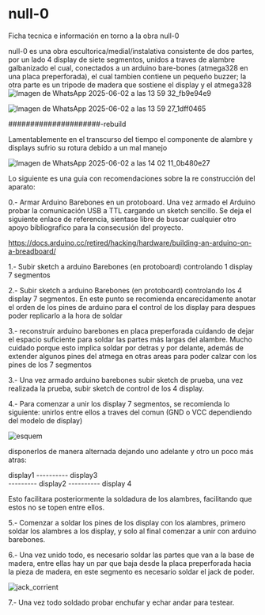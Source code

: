 # null-0
Ficha tecnica e información en torno a la obra null-0


null-0 es una obra escultorica/medial/instalativa consistente de dos partes, por un lado 4 display de siete segmentos, unidos a traves de alambre galbanizado el cual, conectados a un arduino bare-bones (atmega328 en una placa preperforada), el cual tambien contiene un pequeño buzzer; la otra parte es un tripode de madera que sostiene el display y el atmega328
![Imagen de WhatsApp 2025-06-02 a las 13 59 32_fb9e94e9](https://github.com/user-attachments/assets/d288a90f-19ae-4cf5-89a6-0b414b9f21fe)

![Imagen de WhatsApp 2025-06-02 a las 13 59 27_1dff0465](https://github.com/user-attachments/assets/e14b1cf3-c447-42bc-b054-1aeb098c51cc)

#####################-rebuild

Lamentablemente en el transcurso del tiempo el componente de alambre y displays sufrio su rotura debido a un mal manejo

![Imagen de WhatsApp 2025-06-02 a las 14 02 11_0b480e27](https://github.com/user-attachments/assets/49f7f0da-b799-4f45-bcfc-02bb67bb8714)

Lo siguiente es una guia con recomendaciones sobre la re construcción del aparato:

0.- Armar Arduino Barebones en un protoboard. Una vez armado el Arduino probar la comunicación USB a TTL cargando un sketch sencillo. 
Se deja el siguiente enlace de referencia, sientase libre de buscar cualquier otro apoyo bibliografico para la consecusión del proyecto.

https://docs.arduino.cc/retired/hacking/hardware/building-an-arduino-on-a-breadboard/

1.- Subir sketch a arduino Barebones (en protoboard) controlando 1 display 7 segmentos

2.- Subir sketch a arduino Barebones (en protoboard) controlando los 4 display 7 segmentos. 
En este punto se recomienda encarecidamente anotar el orden de los pines de arduino para el control de los display para despues poder replicarlo a la hora de soldar

3.- reconstruir arduino barebones en placa preperforada cuidando de dejar el espacio suficiente para soldar las partes más largas del alambre. 
Mucho cuidado porque esto implica soldar por detras y por delante, además de extender algunos pines del atmega en otras areas para poder calzar con los pines de los 7 segmentos

3.- Una vez armado arduino barebones subir sketch de prueba, una vez realizada la prueba, subir sketch de control de los 4 display. 

4.- Para comenzar a unir los display 7 segmentos, se recomienda lo siguiente:
unirlos entre ellos a traves del comun (GND o VCC dependiendo del modelo de display)

![esquem](https://github.com/user-attachments/assets/df743af6-992d-446a-8233-81d965d784e4)

disponerlos de manera alternada dejando uno adelante y otro un poco más atras:

display1 ---------- display3   
--------- display2 ---------- display 4  

Esto facilitara posteriormente la soldadura de los alambres, facilitando que estos no se topen entre ellos.

5.- Comenzar a soldar los pines de los display con los alambres, primero soldar los alambres a los display, y solo al final comenzar a unir con arduino barebones. 

6.- Una vez unido todo, es necesario soldar las partes que van a la base de madera, entre ellas hay un par que baja desde la placa preperforada hacia la pieza de madera,
en este segmento es necesario soldar el jack de poder.


![jack_corrient](https://github.com/user-attachments/assets/55a3d4d2-9010-4b4b-9742-0289cb9338e6)

7.- Una vez todo soldado probar enchufar y echar andar para testear. 


